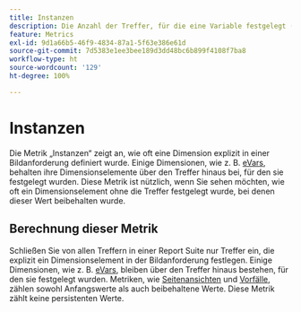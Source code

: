 ```yaml
---
title: Instanzen
description: Die Anzahl der Treffer, für die eine Variable festgelegt (und nicht beibehalten) wurde.
feature: Metrics
exl-id: 9d1a66b5-46f9-4834-87a1-5f63e386e61d
source-git-commit: 7d5383e1ee3bee189d3dd48bc6b899f4108f7ba8
workflow-type: ht
source-wordcount: '129'
ht-degree: 100%

---
```


# Instanzen

Die Metrik „Instanzen“ zeigt an, wie oft eine Dimension explizit in einer Bildanforderung definiert wurde. Einige Dimensionen, wie z. B. [eVars](../dimensions/evar.md), behalten ihre Dimensionselemente über den Treffer hinaus bei, für den sie festgelegt wurden. Diese Metrik ist nützlich, wenn Sie sehen möchten, wie oft ein Dimensionselement ohne die Treffer festgelegt wurde, bei denen dieser Wert beibehalten wurde.

## Berechnung dieser Metrik

Schließen Sie von allen Treffern in einer Report Suite nur Treffer ein, die explizit ein Dimensionselement in der Bildanforderung festlegen. Einige Dimensionen, wie z. B. [eVars](../dimensions/evar.md), bleiben über den Treffer hinaus bestehen, für den sie festgelegt wurden. Metriken, wie [Seitenansichten](page-views.md) und [Vorfälle](occurrences.md), zählen sowohl Anfangswerte als auch beibehaltene Werte. Diese Metrik zählt keine persistenten Werte.
